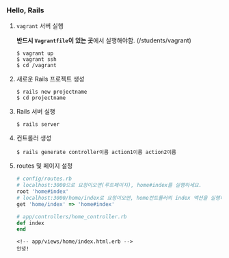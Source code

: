 ### Hello, Rails

1. `vagrant` 서버 실행

   **반드시 `Vagrantfile`이 있는 곳**에서 실행해야함. (/students/vagrant)

   ```console
   $ vagrant up
   $ vagrant ssh
   $ cd /vagrant
   ```

   

2. 새로운 Rails 프로젝트 생성

   ```console
   $ rails new projectname
   $ cd projectname
   ```

   

3. Rails 서버 실행

   ```console
   $ rails server
   ```

4. 컨트롤러 생성

   ```console
   $ rails generate controller이름 action1이름 action2이름
   ```

   

5. routes 및 페이지 설정

   ```ruby
   # config/routes.rb
   # localhost:3000으로 요청이오면(루트페이지), home#index를 실행하세요.
   root 'home#index'
   # localhost:3000/home/index로 요청이오면, home컨트롤러의 index 액션을 실행하세요.
   get 'home/index' => 'home#index'
   ```

   ```ruby
   # app/controllers/home_controller.rb
   def index
   end
   ```

   ```erb
   <!-- app/views/home/index.html.erb -->
   안녕!
   ```

   